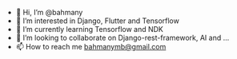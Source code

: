- 👋 Hi, I’m @bahmany
- 👀 I’m interested in Django, Flutter and Tensorflow
- 🌱 I’m currently learning Tensorflow and NDK
- 💞️ I’m looking to collaborate on Django-rest-framework, AI and ...
- 📫 How to reach me bahmanymb@gmail.com

<!---
bahmany/bahmany is a ✨ special ✨ repository because its `README.md` (this file) appears on your GitHub profile.
You can click the Preview link to take a look at your changes.
--->
